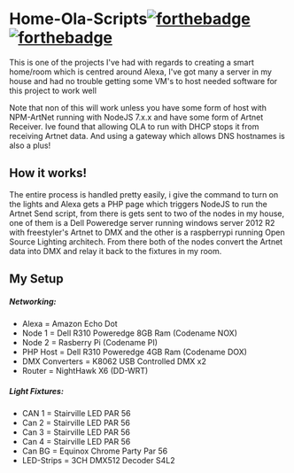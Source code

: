 # Home-Ola-Scripts[![forthebadge](http://forthebadge.com/images/badges/powered-by-electricity.svg)](http://forthebadge.com)[![forthebadge](http://forthebadge.com/images/badges/uses-js.svg)](http://forthebadge.com)
This is one of the projects I've had with regards to creating a smart home/room which is centred around Alexa, I've got many a server in my house and had no trouble getting some VM's to host needed software for this project to work well

Note that non of this will work unless you have some form of host with NPM-ArtNet running with NodeJS 7.x.x and have some form of Artnet Receiver. Ive found that allowing OLA to run with DHCP stops it from receiving Artnet data. And using a gateway which allows DNS hostnames is also a plus!

## How it works!
The entire process is handled pretty easily, i give the command to turn on the lights and Alexa gets a PHP page which triggers NodeJS to run the Artnet Send script, from there is gets sent to two of the nodes in my house, one of them is a Dell Poweredge server running windows server 2012 R2 with freestyler's Artnet to DMX and the other is a raspberrypi running Open Source Lighting architech. From there both of the nodes convert the Artnet data into DMX and relay it back to the fixtures in my room.

## My Setup
##### _Networking:_
* Alexa = Amazon Echo Dot
* Node 1 = Dell R310 Poweredge 8GB Ram (Codename NOX)
* Node 2 = Rasberry Pi (Codename PI)
* PHP Host = Dell R310 Poweredge 4GB Ram (Codename DOX)
* DMX Converters = K8062 USB Controlled DMX x2
* Router = NightHawk X6 (DD-WRT)

##### _Light Fixtures:_
* CAN 1 = Stairville LED PAR 56
* Can 2 = Stairville LED PAR 56
* Can 3 = Stairville LED PAR 56
* Can 4 = Stairville LED PAR 56
* Can BG = Equinox Chrome Party Par 56
* LED-Strips = 3CH DMX512 Decoder S4L2



